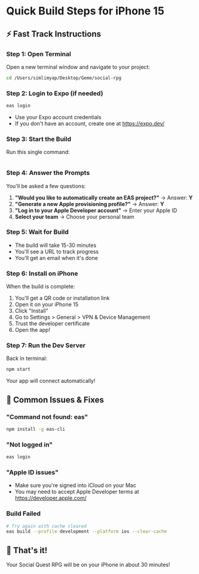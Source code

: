 # Quick Build Steps for iPhone 15

## ⚡ Fast Track Instructions

### Step 1: Open Terminal
Open a new terminal window and navigate to your project:
```bash
cd /Users/simlimyap/Desktop/Geme/social-rpg
```

### Step 2: Login to Expo (if needed)
```bash
eas login
```
- Use your Expo account credentials
- If you don't have an account, create one at https://expo.dev/

### Step 3: Start the Build
Run this single command:
```bash
```

### Step 4: Answer the Prompts
You'll be asked a few questions:
1. **"Would you like to automatically create an EAS project?"** → Answer: **Y**
2. **"Generate a new Apple provisioning profile?"** → Answer: **Y**
3. **"Log in to your Apple Developer account"** → Enter your Apple ID
4. **Select your team** → Choose your personal team

### Step 5: Wait for Build
- The build will take 15-30 minutes
- You'll see a URL to track progress
- You'll get an email when it's done

### Step 6: Install on iPhone
When the build is complete:
1. You'll get a QR code or installation link
2. Open it on your iPhone 15
3. Click "Install"
4. Go to Settings > General > VPN & Device Management
5. Trust the developer certificate
6. Open the app!

### Step 7: Run the Dev Server
Back in terminal:
```bash
npm start
```

Your app will connect automatically!

## 🚨 Common Issues & Fixes

### "Command not found: eas"
```bash
npm install -g eas-cli
```

### "Not logged in"
```bash
eas login
```

### "Apple ID issues"
- Make sure you're signed into iCloud on your Mac
- You may need to accept Apple Developer terms at https://developer.apple.com/

### Build Failed
```bash
# Try again with cache cleared
eas build --profile development --platform ios --clear-cache
```

## 📱 That's it!
Your Social Quest RPG will be on your iPhone in about 30 minutes!